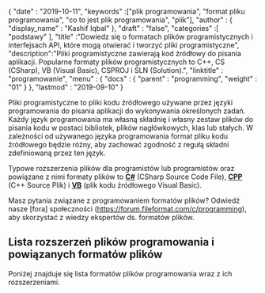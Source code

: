 {
  "date" : "2019-10-11",
  "keywords" :["plik programowania", "format pliku programowania", "co to jest plik programowania", "plik"],
  "author" : {
    "display_name" : "Kashif Iqbal"
},
  "draft" : "false",
  "categories" :[ "podstawy" ],
  "title" :"Dowiedz się o formatach plików programistycznych i interfejsach API, które mogą otwierać i tworzyć pliki programistyczne",
  "description":"Pliki programistyczne zawierają kod źródłowy do pisania aplikacji. Popularne formaty plików programistycznych to C++, CS (CSharp), VB (Visual Basic), CSPROJ i SLN (Solution).",
  "linktitle" : "programowanie",
  "menu" : {
    "docs" : {
      "parent" : "programming",
      "weight" : "01"
}
},
  "lastmod" : "2019-09-10"
}

Pliki programistyczne to pliki kodu źródłowego używane przez języki programowania do pisania aplikacji do wykonywania określonych zadań. Każdy język programowania ma własną składnię i własny zestaw plików do pisania kodu w postaci bibliotek, plików nagłówkowych, klas lub stałych. W zależności od używanego języka programowania format pliku kodu źródłowego będzie różny, aby zachować zgodność z regułą składni zdefiniowaną przez ten język.

Typowe rozszerzenia plików dla programistów lub programistów oraz powiązane z nimi formaty plików to **[C#](/pl/programming/cs/)** (CSharp Source Code File), **[CPP](/pl/programming/cpp/)** (C++ Source Plik) i **[VB](/pl/programming/vb/)** (plik kodu źródłowego Visual Basic).

Masz pytania związane z programowaniem formatów plików? Odwiedź nasze [fora] społeczności (https://forum.fileformat.com/c/programming), aby skorzystać z wiedzy ekspertów ds. formatów plików.

## Lista rozszerzeń plików programowania i powiązanych formatów plików

Poniżej znajduje się lista formatów plików programowania wraz z ich rozszerzeniami.

